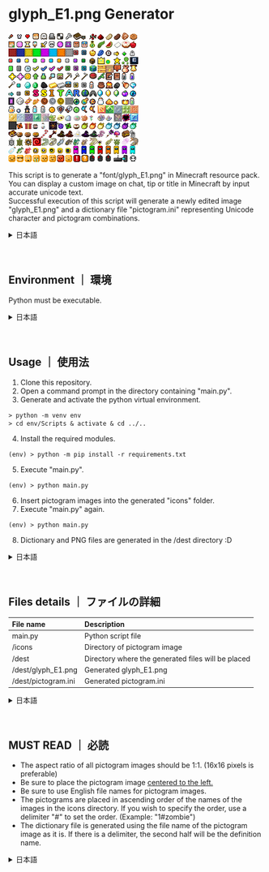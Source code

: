 # glyph_E1.png Generator
![glyph_E1_sample](assets/sample.png)  
  
This script is to generate a "font/glyph_E1.png" in Minecraft resource pack.  
You can display a custom image on chat, tip or title in Minecraft by input accurate unicode text.  
Successful execution of this script will generate a newly edited image "glyph_E1.png" and a dictionary file "pictogram.ini" representing Unicode character and pictogram combinations.

<details><summary>日本語</summary><div>
このスクリプトはリソースパックのfont/glyph_E1.pngを生成するツールです。<br />
ユニコード文字を入力することで任意の絵文字画像をMinecraftのゲームのチャットやタイトルに表示できるようになります。<br />
このスクリプトの実行に成功すると、新たに編集された画像「glyph_E1.png」と、ユニコード文字と絵文字の組み合わせを表す辞書ファイル「pictogram.ini」が生成されます。
</div></details><br /><br />
  
## Environment ｜ 環境
Python must be executable.

<details><summary>日本語</summary><div>
Pythonが実行可能であること
</div></details><br /><br />
  
## Usage ｜ 使用法
1. Clone this repository.
2. Open a command prompt in the directory containing "main.py".
3. Generate and activate the python virtual environment.
```
> python -m venv env
> cd env/Scripts & activate & cd ../..
```
4. Install the required modules.
```
(env) > python -m pip install -r requirements.txt
```
5. Execute "main.py".
```
(env) > python main.py
```
6. Insert pictogram images into the generated "icons" folder.
7. Execute "main.py" again.
```
(env) > python main.py
```
8. Dictionary and PNG files are generated in the /dest directory :D

<details><summary>日本語</summary><div>
コマンドは上記を参照
<ol>
    <li>このリポジトリをクローンする</li>
    <li>main.pyがあるディレクトリでコマンドプロンプトを開く</li>
    <li>仮想環境を生成して有効化する</li>
    <li>必須モジュールをインストールする</li>
    <li>main.pyを実行する</li>
    <li>生成された「icons」フォルダに任意の絵文字画像を入れる</li>
    <li>再びmain.pyを実行するとdestフォルダに生成されます</li>
    <li>/destのディレクトリに辞書ファイルとPNGファイルが生成されます</li>
</ol>
</div></details><br /><br />
  
## Files details ｜ ファイルの詳細
|File name|Description|
|:---|:---|
| main.py | Python script file |
| /icons | Directory of pictogram image |
| /dest | Directory where the generated files will be placed |
| /dest/glyph_E1.png | Generated glyph_E1.png |
| /dest/pictogram.ini | Generated pictogram.ini |

<details><summary>日本語</summary><div>
<table>
    <tr>
        <th>File name</th>
        <th>Description</th>
    </tr>
    <tr>
        <td>main.py</td>
        <td>Pythonのスクリプトファイル</td>
    </tr>
    <tr>
        <td>/icons</td>
        <td>追加したい絵文字のディレクトリ</td>
    </tr>
    <tr>
        <td>/dest</td>
        <td>生成されたファイルが入るディレクトリ</td>
    </tr>
    <tr>
        <td>/dest/glyph_E1.png</td>
        <td>生成されたglyph_E1.png</td>
    </tr>
    <tr>
        <td>/dest/pictogram.ini</td>
        <td>生成されたpictogram.ini</td>
    </tr>
</table>
</div></details><br /><br />

## MUST READ ｜ 必読
- The aspect ratio of all pictogram images should be 1:1. (16x16 pixels is preferable)
- Be sure to place the pictogram image [centered to the left.](assets/image_validation.png)
- Be sure to use English file names for pictogram images.
- The pictograms are placed in ascending order of the names of the images in the icons directory. If you wish to specify the order, use a delimiter "#" to set the order. (Example: "1#zombie")
- The dictionary file is generated using the file name of the pictogram image as it is. If there is a delimiter, the second half will be the definition name.

<details><summary>日本語</summary><div>
<ul>
    <li>絵文字画像の縦横比は全て1:1にしてください。(16×16ピクセルが望ましい)</li>
    <li>必ず、<a href="assets/image_validation.png">左寄り中央</a>に絵文字画像を配置してください。</li>
    <li>必ず、絵文字の画像のファイル名を英語にしてください。</li>
    <li>指定したディレクトリ内の画像の名前の昇順に絵文字設置していきます。順序を定めたい場合は区切り文字で順番を決めてください。(例「1#zombie」)</li>
    <li>絵文字画像のファイル名をそのまま利用して、辞書ファイルを生成します。区切り文字「#」があれば後半が定義名になります。</li>
</ul>
</div></details>
